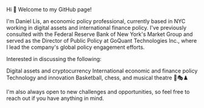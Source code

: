 
Hi 👋 Welcome to my GitHub page!

I'm Daniel Lis, an economic policy professional, currently based in NYC working in digital assets and international finance policy. I've previously consulted with the Federal Reserve Bank of New York's Market Group and served as the Director of Public Policy at GoQuant Technologies Inc., where I lead the company's global policy engagement efforts.

Interested in discussing the following: 

Digital assets and cryptocurrency 
International economic and finance policy 
Technology and innovation 
Basketball, chess, and musical theatre 🏀🎭♟️

I'm also always open to new challenges and opportunities, so feel free to reach out if you have anything in mind. 
